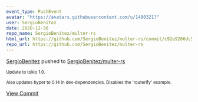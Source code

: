 ```yaml
---
event_type: PushEvent
avatar: "https://avatars.githubusercontent.com/u/1480321?"
user: SergioBenitez
date: 2020-12-30
repo_name: SergioBenitez/multer-rs
html_url: https://github.com/SergioBenitez/multer-rs/commit/c92e9266dc56a14b17cc4ae690187d42ddf85d92
repo_url: https://github.com/SergioBenitez/multer-rs
---
```


<a href='https://github.com/SergioBenitez' target='_blank'>SergioBenitez</a> pushed to <a href='https://github.com/SergioBenitez/multer-rs' target='_blank'>SergioBenitez/multer-rs</a>

<small>Update to tokio 1.0.

Also updates hyper to 0.14 in dev-dependencies. Disables the 'routerify'
example.</small>

<a href='https://github.com/SergioBenitez/multer-rs/commit/c92e9266dc56a14b17cc4ae690187d42ddf85d92' target='_blank'>View Commit</a>